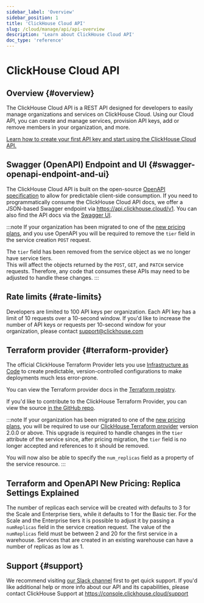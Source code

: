 ```yaml
---
sidebar_label: 'Overview'
sidebar_position: 1
title: 'ClickHouse Cloud API'
slug: /cloud/manage/api/api-overview
description: 'Learn about ClickHouse Cloud API'
doc_type: 'reference'
---
```


# ClickHouse Cloud API

## Overview {#overview}

The ClickHouse Cloud API is a REST API designed for developers to easily manage 
organizations and services on ClickHouse Cloud. Using our Cloud API, you can 
create and manage services, provision API keys, add or remove members in your 
organization, and more.

[Learn how to create your first API key and start using the ClickHouse Cloud API.](/cloud/manage/openapi.md)

## Swagger (OpenAPI) Endpoint and UI {#swagger-openapi-endpoint-and-ui}

The ClickHouse Cloud API is built on the open-source [OpenAPI specification](https://www.openapis.org/)
to allow for predictable client-side consumption. If you need to programmatically
consume the ClickHouse Cloud API docs, we offer a JSON-based Swagger endpoint
via https://api.clickhouse.cloud/v1. You can also find the API docs via
the [Swagger UI](https://clickhouse.com/docs/cloud/manage/api/swagger).

:::note 
If your organization has been migrated to one of the [new pricing plans](https://clickhouse.com/pricing?plan=scale&provider=aws&region=us-east-1&hours=8&storageCompressed=false), and you use OpenAPI you will be required to remove the `tier` field in the service creation `POST` request.

The `tier` field has been removed from the service object as we no longer have service tiers.  
This will affect the objects returned by the `POST`, `GET`, and `PATCH` service requests. Therefore, any code that consumes these APIs may need to be adjusted to handle these changes.
:::

## Rate limits {#rate-limits}

Developers are limited to 100 API keys per organization. Each API key has a 
limit of 10 requests over a 10-second window. If you'd like to increase the 
number of API keys or requests per 10-second window for your organization, 
please contact support@clickhouse.com

## Terraform provider {#terraform-provider}

The official ClickHouse Terraform Provider lets you use [Infrastructure as Code](https://www.redhat.com/en/topics/automation/what-is-infrastructure-as-code-iac)
to create predictable, version-controlled configurations to make deployments much
less error-prone.

You can view the Terraform provider docs in the [Terraform registry](https://registry.terraform.io/providers/ClickHouse/clickhouse/latest/docs).

If you'd like to contribute to the ClickHouse Terraform Provider, you can view 
the source [in the GitHub repo](https://github.com/ClickHouse/terraform-provider-clickhouse).

:::note 
If your organization has been migrated to one of the [new pricing plans](https://clickhouse.com/pricing?plan=scale&provider=aws&region=us-east-1&hours=8&storageCompressed=false), you will be required to use our [ClickHouse Terraform provider](https://registry.terraform.io/providers/ClickHouse/clickhouse/latest/docs) version 2.0.0 or above. This upgrade is required to handle changes in the `tier` attribute of the service since, after pricing migration, the `tier` field is no longer accepted and references to it should be removed.

You will now also be able to specify the `num_replicas` field as a property of the service resource.
:::

## Terraform and OpenAPI New Pricing: Replica Settings Explained
The number of replicas each service will be created with defaults to 3 for the Scale and Enterprise tiers, while it defaults to 1 for the Basic tier.
For the Scale and the Enterprise tiers it is possible to adjust it by passing a `numReplicas` field in the service creation request. 
The value of the `numReplicas` field must be between 2 and 20 for the first service in a warehouse. Services that are created in an existing warehouse can have a number of replicas as low as 1.

## Support {#support}

We recommend visiting [our Slack channel](https://clickhouse.com/slack) first to get quick support. If 
you'd like additional help or more info about our API and its capabilities, 
please contact ClickHouse Support at https://console.clickhouse.cloud/support
